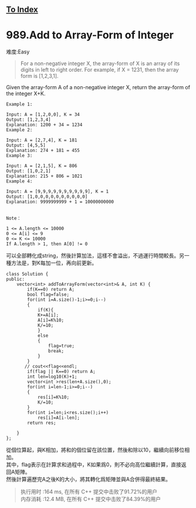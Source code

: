 [To Index](/index.md)
---
# 989.Add to Array-Form of Integer
难度:Easy
>For a non-negative integer X, the array-form of X is an array of its digits in left to right order.  For example, if X = 1231, then the array form is [1,2,3,1].

Given the array-form A of a non-negative integer X, return the array-form of the integer X+K.

 

```
Example 1:

Input: A = [1,2,0,0], K = 34
Output: [1,2,3,4]
Explanation: 1200 + 34 = 1234
Example 2:

Input: A = [2,7,4], K = 181
Output: [4,5,5]
Explanation: 274 + 181 = 455
Example 3:

Input: A = [2,1,5], K = 806
Output: [1,0,2,1]
Explanation: 215 + 806 = 1021
Example 4:

Input: A = [9,9,9,9,9,9,9,9,9,9], K = 1
Output: [1,0,0,0,0,0,0,0,0,0,0]
Explanation: 9999999999 + 1 = 10000000000
 

Note：

1 <= A.length <= 10000
0 <= A[i] <= 9
0 <= K <= 10000
If A.length > 1, then A[0] != 0
```

可以全部轉化成string，然後計算加法，這樣不會溢出，不過運行時間較長。另一種方法是，對K每加一位，再向前更新。  
```
class Solution {
public:
    vector<int> addToArrayForm(vector<int>& A, int K) {
        if(K==0) return A;
        bool flag=false;
        for(int i=A.size()-1;i>=0;i--)
        {
            if(K){
            K+=A[i];
            A[i]=K%10;
            K/=10;
            }
            else 
            {
                flag=true;
                break;
            }
        }
       // cout<<flag<<endl;
        if(flag || K==0) return A;
        int len=log10(K)+1;
        vector<int >res(len+A.size(),0);
        for(int i=len-1;i>=0;i--)
        {
            res[i]=K%10;
            K/=10;
        }
        for(int i=len;i<res.size();i++)
            res[i]=A[i-len];
        return res;
        
    }
};
```
從個位算起，與K相加，將和的個位留在該位置，然後和除以10，繼續向前移位相加。   
其中，flag表示在計算求和過程中，K如果爲0，則不必向高位繼續計算，直接返回A矩陣。  
然後計算遍歷完A之後K的大小，將其轉化爲矩陣並與A合併得最終結果。  

> 执行用时 :164 ms, 在所有 C++ 提交中击败了91.72%的用户   
内存消耗 :12.4 MB, 在所有 C++ 提交中击败了84.39%的用户
